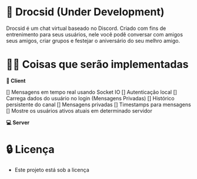# 👾 Drocsid (Under Development)

Drocsid é um chat virtual baseado no Discord. Criado com fins de entrenimento para seus usuários, nele você podê conversar com amigos seus amigos, criar grupos e festejar o aniversário do seu melhro amigo.

# 🧙‍♂️ Coisas que serão implementadas

**🙍 Client**

[] Mensagens em tempo real usando Socket IO
[] Autenticação local
[] Carrega dados do usuário no login (Mensagens Privadas)
[] Histórico persistente do canal
[] Mensagens privadas
[] Timestamps para mensagens
[] Mostre os usuários ativos atuais em determinado servidor

**💻 Server**

# 🔒 Licença

- Este projeto está sob a licença
